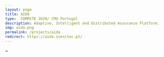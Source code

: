 ```yaml
---
layout: page
title: AIDA
type:  COMPETE 2020/ CMU Portugal
description: Adaptive, Intelligent and Distributed Assurance Platform. AIDA aims allow RAID, [Mobileum](https://www.mobileum.com/) flagship end-to-end real-time data management platform handling the entire risk management lifecycle of enterprises, to achieve to scale-out to unprecedented levels and provide privacy and confidentiality guarantees.
img: aida.png
permalink: /projects/aida
redirect: https://aida.inesctec.pt/
---
```

~                                      
